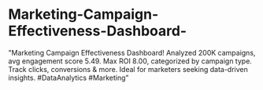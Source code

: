 # Marketing-Campaign-Effectiveness-Dashboard-
"Marketing Campaign Effectiveness Dashboard! Analyzed 200K campaigns, avg engagement score 5.49. Max ROI 8.00, categorized by campaign type. Track clicks, conversions &amp; more. Ideal for marketers seeking data-driven insights. #DataAnalytics #Marketing"
